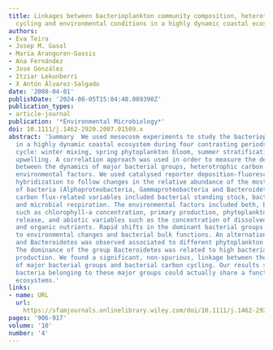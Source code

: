 ```yaml
---
title: Linkages between bacterioplankton community composition, heterotrophic carbon
  cycling and environmental conditions in a highly dynamic coastal ecosystem
authors:
- Eva Teira
- Josep M. Gasol
- María Aranguren-Gassis
- Ana Fernández
- Jose González
- Itziar Lekunberri
- X Antón Álvarez-Salgado
date: '2008-04-01'
publishDate: '2024-08-05T15:04:48.089390Z'
publication_types:
- article-journal
publication: '*Environmental Microbiology*'
doi: 10.1111/j.1462-2920.2007.01509.x
abstract: 'Summary  We used mesocosm experiments to study the bacterioplankton community
  in a highly dynamic coastal ecosystem during four contrasting periods of the seasonal
  cycle: winter mixing, spring phytoplankton bloom, summer stratification and autumn
  upwelling. A correlation approach was used in order to measure the degree of coupling
  between the dynamics of major bacterial groups, heterotrophic carbon cycling and
  environmental factors. We used catalysed reporter deposition-fluorescence in situ
  hybridization to follow changes in the relative abundance of the most abundant groups
  of bacteria (Alphaproteobacteria, Gammaproteobacteria and Bacteroidetes). Bacterial
  carbon flux-related variables included bacterial standing stock, bacterial production
  and microbial respiration. The environmental factors included both, biotic variables
  such as chlorophyll-a concentration, primary production, phytoplankton extracellular
  release, and abiotic variables such as the concentration of dissolved inorganic
  and organic nutrients. Rapid shifts in the dominant bacterial groups occurred associated
  to environmental changes and bacterial bulk functions. An alternation between Alphaproteobacteria
  and Bacteroidetes was observed associated to different phytoplankton growth phases.
  The dominance of the group Bacteroidetes was related to high bacterial biomass and
  production. We found a significant, non-spurious, linkage between the relative abundances
  of major bacterial groups and bacterial carbon cycling. Our results suggest that
  bacteria belonging to these major groups could actually share a function in planktonic
  ecosystems.'
links:
- name: URL
  url: 
    https://sfamjournals.onlinelibrary.wiley.com/doi/10.1111/j.1462-2920.2007.01509.x
pages: '906-917'
volume: '10'
number: '4'
---
```

